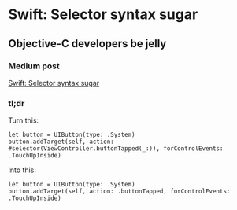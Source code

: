 # Swift: Selector syntax sugar
## Objective-C developers be jelly

### Medium post
[Swift: Selector syntax sugar](https://medium.com/p/81c8a8b10df3/)

### tl;dr
Turn this:

````
let button = UIButton(type: .System)
button.addTarget(self, action: #selector(ViewController.buttonTapped(_:)), forControlEvents: .TouchUpInside)
````

Into this:

````
let button = UIButton(type: .System)
button.addTarget(self, action: .buttonTapped, forControlEvents: .TouchUpInside)
````
